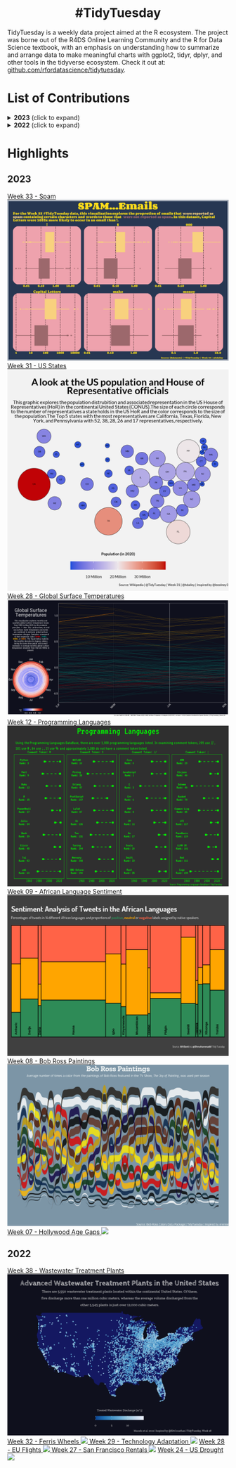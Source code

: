<h1 align="center">
#TidyTuesday
</h1>
TidyTuesday is a weekly data project aimed at the R ecosystem. The project was borne out of the R4DS Online Learning Community and the R for Data Science textbook, with an emphasis on understanding how to summarize and arrange data to make meaningful charts with ggplot2, tidyr, dplyr, and other tools in the tidyverse ecosystem. Check it out at: <a href="https://github.com/rfordatascience/tidytuesday/blob/master/README.md"> github.com/rfordatascience/tidytuesday</a>. <br>

# List of Contributions

<details>
  <summary><b>2023</b> (click to expand)</summary>
  
<!-- toc -->
* 2023/49 [Life Expectancy](https://github.com/hdailey/TidyTuesday/tree/main/2023/2023-12-05_LifeExpectancy)
* 2023/48 [Doctor Who](https://github.com/hdailey/TidyTuesday/tree/main/2023/2023-11-28_DoctorWho)
* 2023/47 [R-Ladies](https://github.com/hdailey/TidyTuesday/tree/main/2023/2023-11-21_R-Ladies)
* 2023/46 [Diwali](https://github.com/hdailey/TidyTuesday/tree/main/2023/2023-11-14_Diwali)
* 2023/45 [US House Representatives](https://github.com/hdailey/TidyTuesday/tree/main/2023/2023-11-07_USHouse)
* 2023/44 [Horror Articles](https://github.com/hdailey/TidyTuesday/tree/main/2023/2023-10-31_HorrorArticles)
* 2023/43 [Patient Risk](https://github.com/hdailey/TidyTuesday/tree/main/2023/2023-10-24_PatientRiskProfiles)
* 2023/42 [Taylor Swift](https://github.com/hdailey/TidyTuesday/tree/main/2023/2023-10-17_TaylorSwift)
* 2023/41 [US Haunted Places](https://github.com/hdailey/TidyTuesday/tree/main/2023/2023-10-10_HauntedPlaces)
* 2023/40 [US Grants](https://github.com/hdailey/TidyTuesday/tree/main/2023/2023-10-03_USGrants)
* 2023/39 [Roy Kent F**k Count](https://github.com/hdailey/TidyTuesday/tree/main/2023/2023-09-26_RoyKent)
* 2023/38 [CRAN Package Authors](https://github.com/hdailey/TidyTuesday/tree/main/2023/2023-09-19_CRAN)
* 2023/37 [Global Human Day](https://github.com/hdailey/TidyTuesday/tree/main/2023/2023-09-12_GlobalHumanDay)
* 2023/36 [Unions](https://github.com/hdailey/TidyTuesday/tree/main/2023/2023-09-05_Unions)
* 2023/35 [Fair Use](https://github.com/hdailey/TidyTuesday/tree/main/2023/2023-08-29_FairUse)
* 2023/34 [Refugees](https://github.com/hdailey/TidyTuesday/tree/main/2023/2023-08-22_Refugees)
* 2023/33 [Email Spam](https://github.com/hdailey/TidyTuesday/tree/main/2023/2023-08-15_Spam)
* 2023/31 [US States](https://github.com/hdailey/TidyTuesday/tree/main/2023/2023-08-01_USStates)
* 2023/30 [Scurvy](https://github.com/hdailey/TidyTuesday/tree/main/2023/2023-07-25_Scurvy)
* 2023/29 [GPT Detection](https://github.com/hdailey/TidyTuesday/tree/main/2023/2023-07-18_GPTDetection)
* 2023/28 [Global Surface Temperatures](https://github.com/hdailey/TidyTuesday/tree/main/2023/2023-07-11_GlobalSurfaceTemperatures)
* 2023/27 [Historical Markers](https://github.com/hdailey/TidyTuesday/tree/main/2023/2023-07-04_HistoricalMarkers)
* 2023/26 [US Populated Places](https://github.com/hdailey/TidyTuesday/tree/main/2023/2023-06-27_USPopulatedPlaces)
* 2023/25 [UFO Sightings Redux](https://github.com/hdailey/TidyTuesday/tree/main/2023/2023-06-20_UFO)
* 2023/24 [SAFI Survey Data](https://github.com/hdailey/TidyTuesday/tree/main/2023/2023-06-13_SAFI)
* 2023/23 [Energy Data](https://github.com/hdailey/TidyTuesday/tree/main/2023/2023-06-06_Energy)
* 2023/22 [Verified Oldest People](https://github.com/hdailey/TidyTuesday/tree/main/2023/2023-05-30_OldestPeople)
* 2023/21 [Central Park Squirrels](https://github.com/hdailey/TidyTuesday/tree/main/2023/2023-05-23_Squirrels)
* 2023/20 [Tornados](https://github.com/hdailey/TidyTuesday/tree/main/2023/2023-05-16_Tornados)
* 2023/19 [Childcare Prices](https://github.com/hdailey/TidyTuesday/tree/main/2023/2023-05-09_ChildcareCosts)
* 2023/18 [The Portal Project](https://github.com/hdailey/TidyTuesday/tree/main/2023/2023-05-02_PortalProject)
* 2023/17 [London Marathon](https://github.com/hdailey/TidyTuesday/tree/main/2023/2023-04-25_LondonMarathon)
* 2023/16 [Neolithic Founder Crops](https://github.com/hdailey/TidyTuesday/tree/main/2023/2023-04-18_NeolithicFounderCrops)
* 2023/15 [US Egg Production](https://github.com/hdailey/TidyTuesday/tree/main/2023/2023-04-11_USEggProduction)
* 2023/14 [Premier League Match Data](https://github.com/hdailey/TidyTuesday/tree/main/2023/2023-04-04_PremierLeague)
* 2023/13 [Time Zones](https://github.com/hdailey/TidyTuesday/tree/main/2023/2023-03-28_TimeZones)
* 2023/12 [Programming Languages](https://github.com/hdailey/TidyTuesday/tree/main/2023/2023-03-21_ProgrammingLanguages)
* 2023/11 [European Drug Development](https://github.com/hdailey/TidyTuesday/tree/main/2023/2023-03-14_EUDrugDevelopment)
* 2023/10 [Numbats in Australia](https://github.com/hdailey/TidyTuesday/tree/main/2023/2023-03-07_NumbatsAU)
* 2023/09 [African Language Sentiment](https://github.com/hdailey/TidyTuesday/tree/main/2023/2023-02-28_AfricanLanguageSentiment)
* 2023/08 [Bob Ross Paintings](https://github.com/hdailey/TidyTuesday/tree/main/2023/2023-02-21_BobRoss)
* 2023/07 [Hollywood Age Gap](https://github.com/hdailey/TidyTuesday/tree/main/2023/2023-02-14_HollywoodAgeGaps)
* 2023/06 [Big Tech Stocks](https://github.com/hdailey/TidyTuesday/tree/main/2023/2023-02-07_BigTechStockPrice)
* 2023/05 [Pet Cats UK](https://github.com/hdailey/TidyTuesday/tree/main/2023/2023-01-31_CatsUK)
* 2023/04 [Alone TV series](https://github.com/leeolney3/TidyTuesday/tree/main/2023/week_04)
* 2023/03 [Art History](https://github.com/hdailey/TidyTuesday/tree/main/2023/2023-01-17_Artists)
* 2023/02 [Project FeederWatch](https://github.com/hdailey/TidyTuesday/tree/main/2023/2023-01-10_BirdFeederWatch)
* 2023/01 [BYO Data](https://github.com/hdailey/TidyTuesday/tree/main/2023/2023-01-03_BringYourOwn)
<!-- tocstop -->
</details>

<details>
<summary><b>2022</b> (click to expand)</summary>

<!-- toc -->
* 2022/38 [Wastewater Treatment Plants](https://github.com/hdailey/TidyTuesday/tree/main/2022/2022-09-20_WWTP)
* 2022/35 [Pell Grants](https://github.com/hdailey/TidyTuesday/tree/main/2022/2022-08-30_PellGrant)
* 2022/34 [CHIP Dataset](https://github.com/hdailey/TidyTuesday/tree/main/2022/2022-08-23_CHIPDataset)
* 2022/33 [Psychometrics](https://github.com/hdailey/TidyTuesday/tree/main/2022/2022-08-16_Psychometrics)
* 2022/32 [Ferris Wheels](https://github.com/hdailey/TidyTuesday/tree/main/2022/2022-08-09_FerrisWheels)
* 2022/31 [OR Spotted Frog](https://github.com/hdailey/TidyTuesday/tree/main/2022/2022-08-02_ORSpottedFrog)
* 2022/29 [Technology Adaptation](https://github.com/hdailey/TidyTuesday/tree/main/2022/2022-07-19_TechnologyAdoption)
* 2022/28 [EU Flights](https://github.com/hdailey/TidyTuesday/tree/main/2022/2022-07-12_EUFlights)
* 2022/27 [SF Rentals](https://github.com/hdailey/TidyTuesday/tree/main/2022/2022-07-05_SFRent)
* 2022/26 [UK Pay Gap](https://github.com/hdailey/TidyTuesday/tree/main/2022/2022-06-28_UKPay)
* 2022/25 [Juneteenth](https://github.com/hdailey/TidyTuesday/tree/main/2022/2022-06-21_Juneteenth)
* 2022/24 [Drought](https://github.com/hdailey/TidyTuesday/tree/main/2022/2022-06-14_Drought)
<!-- tocstop -->
</details>

# Highlights
## 2023
<a href="https://github.com/hdailey/TidyTuesday/tree/main/2023/2023-08-15_Spam">
Week 33 - Spam
</a>
<img src="https://github.com/hdailey/TidyTuesday/blob/main/2023/2023-08-15_Spam/2023-08-15_TT.png"> 

<a href="https://github.com/hdailey/TidyTuesday/tree/main/2023/2023-08-01_USStates">
Week 31 - US States
</a>
<img src="https://github.com/hdailey/TidyTuesday/blob/main/2023/2023-08-01_USStates/2023-08-01_TT.png"> 

<a href="https://github.com/hdailey/TidyTuesday/tree/main/2023/2023-07-11_GlobalSurfaceTemperatures">
Week 28 - Global Surface Temperatures
</a>
<img src="https://github.com/hdailey/TidyTuesday/blob/main/2023/2023-07-11_GlobalSurfaceTemperatures/2023-07-20_TT.png"> 

<a href="https://github.com/hdailey/TidyTuesday/tree/main/2023/2023-03-21_ProgrammingLanguages">
Week 12 - Programming Languages
</a>
<img src="https://github.com/hdailey/TidyTuesday/blob/main/2023/2023-03-21_ProgrammingLanguages/2023-03-21_TT.png"> 

<a href="https://github.com/hdailey/TidyTuesday/tree/main/2023/2023-02-28_AfricanLanguageSentiment">
Week 09 - African Language Sentiment
</a>
<img src="https://github.com/hdailey/TidyTuesday/blob/main/2023/2023-02-28_AfricanLanguageSentiment/2023-02-28_TT.png"> 

<a href="https://github.com/hdailey/TidyTuesday/tree/main/2023/2023-02-21_BobRoss">
Week 08 - Bob Ross Paintings
</a>
<img src="https://github.com/hdailey/TidyTuesday/blob/main/2023/2023-02-21_BobRoss/2023-02-21_TT.png"> 

<a href="https://github.com/hdailey/TidyTuesday/tree/main/2023/2023-02-14_HollywoodAgeGaps">
Week 07 - Hollywood Age Gaps
</a>
<img src="https://user-images.githubusercontent.com/91282117/218871188-d7b4407e-923f-4161-b95d-2ebe7f6e8d16.png"> 

## 2022
<a href="https://github.com/hdailey/TidyTuesday/tree/main/2022/2022-09-20_WWTP">
Week 38 - Wastewater Treatment Plants
<img src="https://github.com/hdailey/TidyTuesday/blob/main/2022/2022-09-20_WWTP/2023-03-01_TT.png"> 

<a href="https://github.com/hdailey/TidyTuesday/tree/main/2022/2022-08-09_FerrisWheels">
Week 32 - Ferris Wheels
<img src="https://user-images.githubusercontent.com/91282117/186250644-ad38d7dd-836b-417e-b5cf-8ce107d622c0.png"> 

<a href="https://github.com/hdailey/TidyTuesday/tree/main/2022/2022-07-19_TechnologyAdoption"> 
Week 29 - Technology Adaptation
</a>
<img src="https://user-images.githubusercontent.com/91282117/182464986-c7f26404-912e-49ca-acdd-58cffcb4177d.png"> 


<a href="https://github.com/hdailey/TidyTuesday/tree/main/2022/2022-07-12_EUFlights">
Week 28 - EU Flights
<img src="https://user-images.githubusercontent.com/91282117/179805679-165c1472-f9b6-4495-b9e3-0804cba97dc3.png"> 


<a href="https://github.com/hdailey/TidyTuesday/tree/main/2022/2022-07-05_SFRent">
Week 27 - San Francisco Rentals
</a>
<img src="https://user-images.githubusercontent.com/91282117/177866848-6930b0ce-500e-4075-a46f-cdf961c15049.png"> 
 
<a href="https://github.com/hdailey/TidyTuesday/tree/main/2022/2022-06-14_Drought">
Week 24 - US Drought
</a>
<img src="https://user-images.githubusercontent.com/91282117/176217471-769928b1-b28e-42d0-992c-9e9a1ae1e6cf.png"> 


